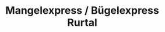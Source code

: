 ---
title: "Mangelexpress / Bügelexpress Rurtal"
url: /euskirchen/mangelexpress-buegelexpress-rurtal/
shop: Wäscherei
---